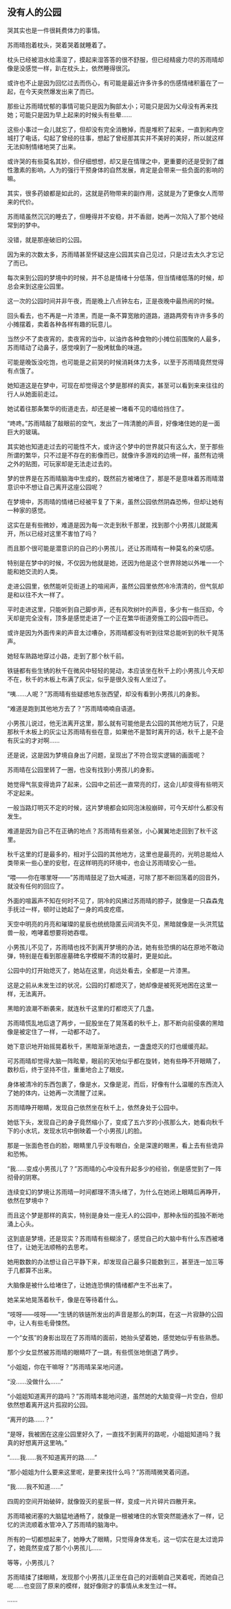## 没有人的公园

哭其实也是一件很耗费体力的事情。

苏雨晴抱着枕头，哭着哭着就睡着了。

枕头已经被泪水给濡湿了，摸起来湿答答的很不舒服，但已经精疲力尽的苏雨晴却像是没感觉一样，趴在枕头上，依然睡得很沉。

或许也不止是因为回忆过去而伤心，有可能是最近许多许多的伤感情绪积蓄在了一起，在今天突然爆发出来了而已。

那些让苏雨晴忧郁的事情可能只是因为胸部太小；可能只是因为父母没有再来找她；可能只是因为早上起来的时候头有些晕……

这些小事过一会儿就忘了，但却没有完全消散掉，而是堆积了起来，一直到和冉空城打了电话，勾起了曾经的往事，想起了曾经那其实并不美好的美好，所以就这样无法抑制情绪地哭了出来。

或许哭的有些莫名其妙，但仔细想想，却又是在情理之中，更重要的还是受到了雌性激素的影响，人为的强行干预身体的自然发展，肯定是会带来一些负面的影响的嘛。

其实，很多药娘都是如此的，这就是药物带来的副作用，这就是为了更像女人而带来的代价。

苏雨晴虽然沉沉的睡去了，但睡得并不安稳，并不香甜，她再一次陷入了那个她经常到的梦中。

没错，就是那座破旧的公园。

因为来的次数太多，苏雨晴甚至怀疑这座公园其实自己见过，只是过去太久才忘记了而已。

每次来到公园的梦境中的时候，并不总是情绪十分低落，但当情绪低落的时候，却总会来到这座公园里。

这一次的公园时间并非午夜，而是晚上八点钟左右，正是夜晚中最热闹的时候。

回头看去，也不再是一片漆黑，而是一条不算宽敞的道路，道路两旁有许许多多的小摊摆着，卖着各种各样有趣的玩意儿。

当然少不了卖夜宵的，卖夜宵的当中，以油炸各种食物的小摊位前围聚的人最多，苏雨晴动了动鼻子，感觉嗅到了一股烤鱿鱼的味道。

可能是晚饭没吃饱，也可能是之前哭的时候消耗体力太多，以至于苏雨晴竟然觉得有点饿了。

她知道这是在梦中，可现在却觉得这个梦是那样的真实，甚至可以看到来来往往的行人从她面前走过。

她试着往那条繁华的街道走去，却还是被一堵看不见的墙给挡住了。

“咚咚。”苏雨晴敲了敲眼前的空气，发出了一阵清脆的声音，好像堵住她的是一面巨大的玻璃。

其实她也知道走过去的可能性不大，或许这个梦中的世界就只有这么大，至于那些所谓的繁华，只不过是不存在的影像而已，就像许多游戏的边境一样，虽然有边境之外的贴图，可玩家却是无法走过去的。

梦的世界是在苏雨晴脑海中生成的，既然前方被堵住了，那是不是意味着苏雨晴潜意识中不想让自己离开这座公园呢？

在梦境中，苏雨晴的情绪已经被平复了下来，虽然公园依然阴森恐怖，但却让她有一种家的感觉。

这实在是有些微妙，难道是因为每一次走到秋千那里，找到那个小男孩儿就能离开，所以已经对这里不害怕了吗？

而且那个很可能是潜意识的自己的小男孩儿，还让苏雨晴有一种莫名的亲切感。

特别是在梦中的时候，不仅因为他就是她，还因为他是这个世界除她以外唯一一个能和她交流的人类。

走进公园里，依然能听见街道上的喧闹声，虽然公园里依然冷冷清清的，但气氛却是和以往不大一样了。

平时走进这里，只能听到自己脚步声，还有风吹树叶的声音，多少有一些压抑，今天却是完全没有，顶多是感觉走进了一个正在繁华街道旁施工的公园中而已。

或许是因为外面传来的声音太过嘈杂，苏雨晴都没有听到往常总能听到的秋千晃荡声。

她轻车熟路地穿过小路，走到了那个秋千前。

铁链都有些生锈的秋千在微风中轻轻的晃动，本应该坐在秋千上的小男孩儿今天却不在，秋千的木板上布满了灰尘，似乎是很久没有人坐过了。

“咦……人呢？”苏雨晴有些疑惑地东张西望，却没有看到小男孩儿的身影。

“难道是跑到其他地方去了？”苏雨晴喃喃自语道。

小男孩儿说过，他无法离开这里，那么就有可能他是去公园的其他地方玩了，只是那秋千木板上的灰尘让苏雨晴有些在意，如果他不是暂时离开的话，秋千上是不会有灰尘的才对啊……

还是说，这是因为梦境自身出了问题，呈现出了不符合现实逻辑的画面呢？

苏雨晴在公园里转了一圈，也没有找到小男孩儿的身影。

她觉得气氛变得诡异了起来，公园中之前还一直常亮的灯，这会儿却变得有些明灭不定起来。

一般当路灯明灭不定的时候，这片梦境都会如同泡沫般崩碎，可今天却什么都没有发生。

难道是因为自己不在正确的地点？苏雨晴有些紧张，小心翼翼地走回到了秋千这里。

秋千这里的灯是最多的，相对于公园的其他地方，这里也是最亮的，光明总能给人类带来一些心里的安慰，在这样明亮的环境中，也会让苏雨晴安心一些。

“喂——你在哪里呀——”苏雨晴鼓足了劲大喊道，可除了那不断回荡着的回音外，就没有任何的回应了。

外面的喧嚣声不知在何时不见了，阴冷的风拂过苏雨晴的脖子，就像是一只森森鬼手抚过一样，顿时让她起了一身的鸡皮疙瘩。

天空中明亮的月亮和璀璨的星辰也统统隐匿云间消失不见，黑暗就像是一头洪荒猛兽一般，咆哮着想要将她吞噬。

小男孩儿不见了，苏雨晴也找不到离开梦境的办法，她有些恐惧的站在原地不敢动弹，特别是在看到那座墓碑名字模糊不清的坟墓时，更是如此。

公园中的灯开始熄灭了，她站在这里，向远处看去，全都是一片漆黑。

这是之前从未发生过的状况，公园的灯都熄灭了，她却像是被死死地困在这里一样，无法离开。

黑暗的浪潮不断袭来，就连秋千这里的灯都熄灭了几盏。

苏雨晴慌乱地后退了两步，一屁股坐在了晃荡着的秋千上，那不断向前侵袭的黑暗像是被定住了一样，一动都不动了。

她下意识地开始摇晃着秋千，黑暗渐渐地退去，一盏盏熄灭的灯也缓缓亮起。

可苏雨晴却觉得大脑一阵眩晕，眼前的天地似乎都在旋转，她有些睁不开眼睛了，数秒后，终于坚持不住，重重地合上了眼皮。

身体被清冷的东西包裹了，像是水，又像是泥，而后，好像有什么温暖的东西流入了她的体内，让她再一次清醒了过来。

苏雨晴睁开眼睛，发现自己依然坐在秋千上，依然身处于公园中。

她低下头，发现自己的身子竟然缩小了，变成了五六岁的小孩那么大，她看向秋千下的小水坑，发现水坑中倒映着一个小男孩儿的脸。

那是一张面色苍白的脸，眼睛里几乎没有眼白，全是深邃的眼黑，看上去有些诡异和恐怖。

“我……变成小男孩儿了？”苏雨晴的心中没有升起多少的经验，倒是感觉到了一阵彻骨的阴寒。

连续变幻的梦境让苏雨晴一时间都理不清头绪了，为什么在她闭上眼睛后再睁开，依然在梦境中？

而且这个梦是那样的真实，特别是身处一座无人的公园中，那种永恒的孤独不断地涌上心头。

这到底是梦境，还是现实？苏雨晴有些糊涂了，感觉自己的大脑中有什么东西被堵住了，让她无法顺畅的去思考。

她用数数的办法想让自己平静下来，却发现自己最多只能数到三，甚至连一加三等于几都算不出来。

大脑像是被什么给堵住了，让她连恐惧的情绪都产生不出来了。

她呆呆地晃荡着秋千，像是在等待着什么。

“吱呀——吱呀——”生锈的铁链所发出的声音是那么的刺耳，在这一片寂静的公园中，让人有些毛骨悚然。

一个“女孩”的身影出现在了苏雨晴的面前，她抬头望着她，感觉她似乎有些熟悉。

那个少女显然被苏雨晴的眼睛吓了一跳，有些慌张地倒退了两步。

“小姐姐，你在干嘛呀？”苏雨晴呆呆地问道。

“没……没做什么……”

“小姐姐知道离开的路吗？”苏雨晴本能地问道，虽然她的大脑变得一片空白，但却依然想着离开这片孤寂的公园。

“离开的路……？”

“是呀，我被困在这座公园里好久了，一直找不到离开的路呢，小姐姐知道吗？我真的好想离开这里呐。”

“……我……我不知道离开的路……”

“那小姐姐为什么要来这里呢，是要来找什么吗？”苏雨晴微笑着问道。

“我……我不知道……”

四周的空间开始破碎，就像毁灭的星辰一样，变成一片片碎片四散开来。

苏雨晴被闭塞的大脑猛地通畅了，就像是一根被堵住的水管突然能通水了一样，记忆的洪流顺着水管冲入了苏雨晴的脑海中。

所有的一切都想起来了，她睁大了眼睛，只觉得身体发毛，这一切实在是太过诡异了，她竟然变成了那个小男孩儿……

等等，小男孩儿？

苏雨晴揉了揉眼睛，发现那个小男孩儿正坐在自己的对面朝自己笑着呢，而她自己呢……也变回了原来的模样，就好像刚才的事情从未发生过一样。

……
